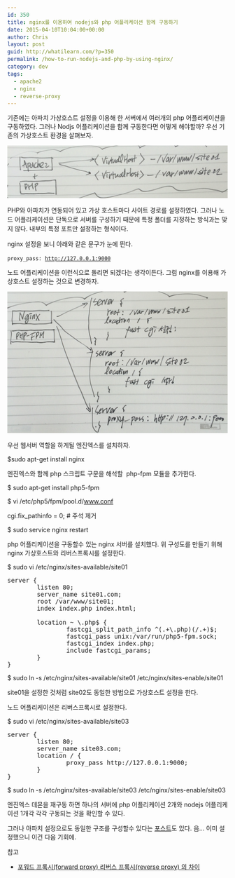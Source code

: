 ```yaml
---
id: 350
title: nginx를 이용하여 nodejs와 php 어플리케이션 함께 구동하기
date: 2015-04-10T10:04:00+00:00
author: Chris
layout: post
guid: http://whatilearn.com/?p=350
permalink: /how-to-run-nodejs-and-php-by-using-nginx/
category: dev
tags:
  - apache2
  - nginx
  - reverse-proxy
---
```

기존에는 아파치 가상호스트 설정을 이용해 한 서버에서 여러개의 php 어플리케이션을 구동하였다. 그러나 Nodjs 어플리케이션을 함께 구동한다면 어떻게 해야할까? 우선 기존의 가상호스트 환경을 살펴보자.

![](/assets/imgs/2015/virtualhost.png)

PHP와 아파치가 연동되어 있고 가상 호스트마다 사이트 경로를 설정하였다. <span style="line-height: 1.5;">그러나 노드 어플리케이션은 단독으로 서버를 구성하기 때문에 특정 폴더를 지정하는 방식과는 맞지 않다. 내부의 특정 포트만 설정하는 형식이다. </span>

nginx 설정을 보니 아래와 같은 문구가 눈에 띈다.

<code>proxy_pass: http://127.0.0.1:9000</code>

노드 어플리케이션을 이런식으로 돌리면 되겠다는 생각이든다. 그럼 nginx를 이용해 가상호스트 설정하는 것으로 변경하자.

![](/assets/imgs/2015/virtualhost2.png)

우선 웹서버 역할을 하게될 엔진엑스를 설치하자.

$sudo apt-get install nginx

엔진엑스와 함께 php 스크립트 구문을 해석할  php-fpm 모듈을 추가한다.

$ sudo apt-get install php5-fpm

$ vi /etc/php5/fpm/pool.d/www.conf

cgi.fix_pathinfo = 0; # 주석 제거

$ sudo service nginx restart

php 어플리케이션을 구동할수 있는 nginx 서버를 설치했다. 위 구성도를 만들기 위해 nginx 가상호스트와 리버스프록시를 설정한다.

$ sudo vi /etc/nginx/sites-available/site01
<pre class="lang:sh decode:true ">server {
        listen 80;
        server_name site01.com;
        root /var/www/site01;
        index index.php index.html;

        location ~ \.php$ {
                fastcgi_split_path_info ^(.+\.php)(/.+)$;
                fastcgi_pass unix:/var/run/php5-fpm.sock;
                fastcgi_index index.php;
                include fastcgi_params;
        }
}
</pre>
$ sudo ln -s /etc/nginx/sites-available/site01 /etc/nginx/sites-enable/site01

site01을 설정한 것처럼 site02도 동일한 방법으로 가상호스트 설정을 한다.

노드 어플리케이션은 리버스프록시로 설정한다.

$ sudo vi /etc/nginx/sites-available/site03
<pre class="lang:sh decode:true">server {
        listen 80;
        server_name site03.com;
        location / {
                proxy_pass http://127.0.0.1:9000;
        }
}
</pre>
$ sudo ln -s /etc/nginx/sites-available/site03 /etc/nginx/sites-enable/site03

엔진엑스 데몬을 재구동 하면 하나의 서버에 php 어플리케이션 2개와 nodejs 어플리케이션 1개각 각각 구동되는 것을 확인할 수 있다.

그러나 아파치 설정으로도 동일한 구조를 구성할수 있다는 <a href="http://blog.grotesq.com/post/448">포스트</a>도 있다. 음... 이미 설정했으니 이건 다음 기회에.

참고
<ul>
	<li><a href="http://lesstif.com/pages/viewpage.action?pageId=21430345">포워드 프록시(forward proxy) 리버스 프록시(reverse proxy) 의 차이</a></li>
</ul>